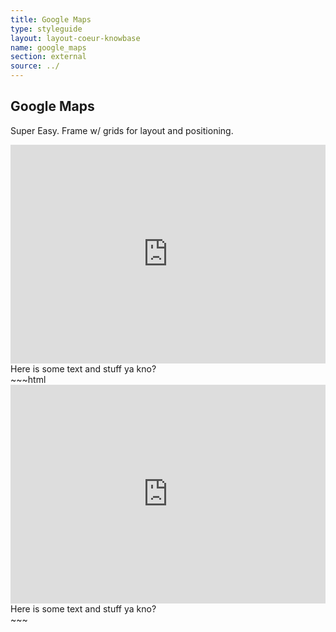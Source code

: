 ```yaml
---
title: Google Maps
type: styleguide
layout: layout-coeur-knowbase
name: google_maps
section: external
source: ../
---
```


<main markdown="1">

## Google Maps

Super Easy. Frame w/ grids for layout and positioning.

<div class="_styleguide-example">
  <div class="_grid-two ">
    <iframe src="https://www.google.com/maps/embed?pb=!1m18!1m12!1m3!1d3316.5978685715722!2d-84.29012398515546!3d33.77105593994369!2m3!1f0!2f0!3f0!3m2!1i1024!2i768!4f13.1!3m3!1m2!1s0x88f507412eb46f77%3A0x62f5f7c69abf710f!2s144+S+Columbia+Dr%2C+Decatur%2C+GA+30030!5e0!3m2!1sen!2sus!4v1497632535790" width="100%" height="350" frameborder="0" style="border:0" allowfullscreen></iframe>
    Here is some text and stuff ya kno?
  </div>
</div>
~~~html
<div class="_grid-one ">
  <div class="_grid-two ">
    <iframe src="https://www.google.com/maps/embed?pb=!1m18!1m12!1m3!1d3316.5978685715722!2d-84.29012398515546!3d33.77105593994369!2m3!1f0!2f0!3f0!3m2!1i1024!2i768!4f13.1!3m3!1m2!1s0x88f507412eb46f77%3A0x62f5f7c69abf710f!2s144+S+Columbia+Dr%2C+Decatur%2C+GA+30030!5e0!3m2!1sen!2sus!4v1497632535790" width="100%" height="350" frameborder="0" style="border:0" allowfullscreen></iframe>
    <div>
      Here is some text and stuff ya kno?
    </div>
  </div>
</div>
~~~

</main>




